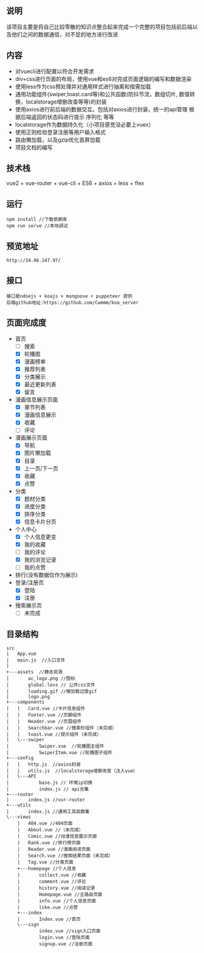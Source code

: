 ## 说明
该项目主要是将自己比较零散的知识点整合起来完成一个完整的项目包括前后端以及他们之间的数据通信，对不足的地方进行改进

## 内容
 * 对vuecli进行配置以符合开发需求
 * div+css进行页面的布局，使用vue和es6对完成页面逻辑的编写和数据渲染
 * 使用less作为css预处理并对通用样式进行抽离和按需加载
 * 通用功能组件(swiper,toast.card等)和公共函数(防抖节流，数组切片, 数值转换，localstorage增删改查等等)的封装
 * 使用axios进行前后端的数据交互。包括对axios进行封装，统一的api管理 根据后端返回的状态码进行提示 序列化 等等
 * localstorage作为数据持久化（小项目感觉没必要上vuex）
 * 使用正则检验登录注册等用户输入格式
 * 路由懒加载，以及gzip优化首屏加载
 * 项目文档的编写

## 技术栈
vue2 + vue-router + vue-cli + ES6 + axios + less + flex
## 运行
    npm install //下载依赖库
    npm run serve //本地调试
## 预览地址
    http://34.96.147.97/
## 接口
    接口是ndoejs + koajs + mongoose + puppeteer 提供 
    后端github地址:https://github.com/Cwmmm/koa_server
## 页面完成度
  * 首页
    - [ ] 搜索
    - [x] 轮播图
    - [x] 漫画榜单
    - [x] 推荐列表
    - [x] 分类展示
    - [x] 最近更新列表
    - [x] 留言
  * 漫画信息展示页面
    - [x] 章节列表
    - [x] 漫画信息展示
    - [x] 收藏
    - [ ] 评论
  * 漫画展示页面
    - [x] 导航
    - [x] 图片懒加载
    - [x] 目录
    - [x] 上一页/下一页
    - [x] 收藏
    - [x] 点赞
  * 分类
    - [x] 题材分类
    - [x] 进度分类
    - [x] 排序分类
    - [x] 信息卡片分页
  * 个人中心
    - [x] 个人信息更变
    - [x] 我的收藏
    - [ ] 我的评论
    - [x] 我的浏览记录
    - [ ] 我的点赞
  * 排行(没有数据仅作为展示)
  * 登录/注册页
    - [x] 登陆
    - [x] 注册
  * 搜索展示页
    - [ ] 未完成

## 目录结构
    src
    |   App.vue
    |   main.js  //入口文件
    |
    +---assets  //静态资源
    |       ac_logo.png //图标
    |       global.less // 公共css文件
    |       loading.gif //懒加载过度gif
    |       logo.png 
    +---components
    |   |   Card.vue //卡片信息组件
    |   |   Footer.vue //页脚组件
    |   |   Header.vue //页眉组件
    |   |   Searchbar.vue //搜索栏组件（未完成）
    |   |   toast.vue //提示组件（未完成）
    |   \---swiper
    |           Swiper.vue  //轮播图主组件
    |           SwiperItem.vue //轮播图子组件
    +---config
    |   |   http.js  //axios封装
    |   |   utils.js  //localstorage增删改查（注入vue）
    |   \---API
    |           base.js // 环境ip切换
    |           index.js // api合集
    +---router
    |       index.js //vur-router
    +---utils
    |       index.js //通用工具函数集
    \---views
        |   404.vue //404页面
        |   About.vue //（未完成）
        |   Comic.vue //动漫信息展示页面
        |   Rank.vue //排行榜页面
        |   Reader.vue //漫画阅读页面
        |   Search.vue //搜索结果页面（未完成）
        |   Tag.vue //分类页面
        +---homepage //个人信息
        |       collect.vue //收藏
        |       comment.vue //评论
        |       history.vue //阅读记录
        |       Homepage.vue //主路由页面
        |       info.vue //个人信息页面
        |       like.vue //点赞
        +---index
        |       Index.vue //首页
        \---sign
                index.vue //sign入口页面
                login.vue //登陆页面
                signup.vue //注册页面



